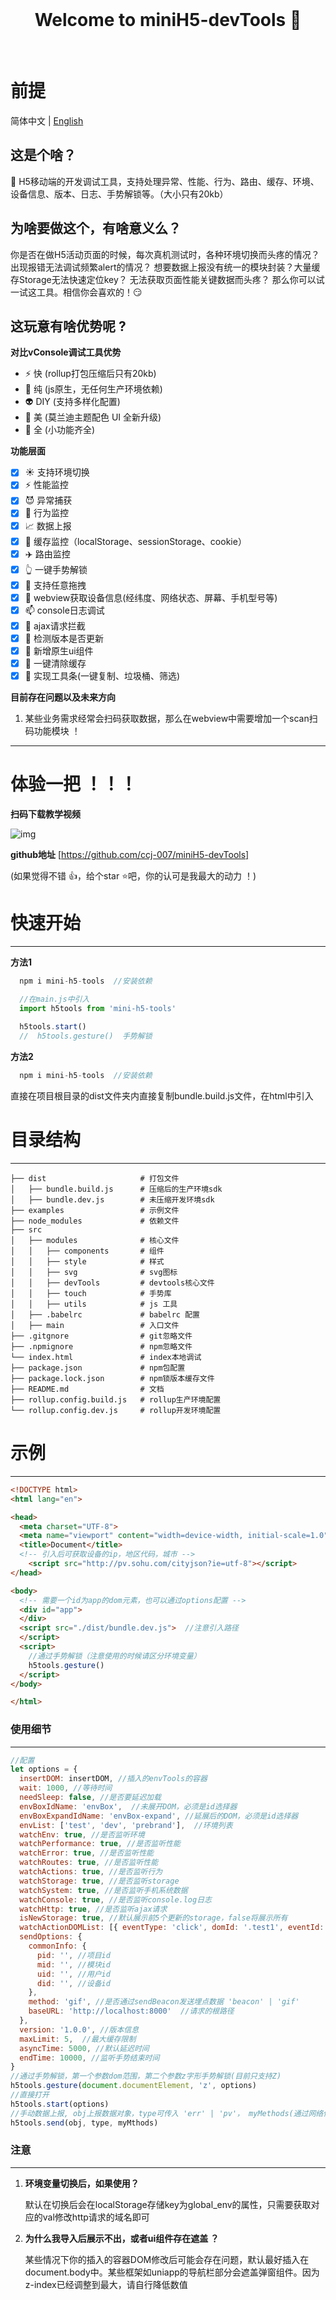 <br>

<h1 align="center">Welcome to miniH5-devTools 👋</h1>

<br>

# **前提**

简体中文 | [English](./zh.md)

## **这是个啥？**  

🔨 H5移动端的开发调试工具，支持处理异常、性能、行为、路由、缓存、环境、设备信息、版本、日志、手势解锁等。（大小只有20kb）

## **为啥要做这个，有啥意义么？**

你是否在做H5活动页面的时候，每次真机测试时，各种环境切换而头疼的情况？出现报错无法调试频繁alert的情况？ 想要数据上报没有统一的模块封装？大量缓存Storage无法快速定位key？ 无法获取页面性能关键数据而头疼？ 那么你可以试一试这工具。相信你会喜欢的！😏 

## **这玩意有啥优势呢 ?**  

 **对比vConsole调试工具优势**   

 - ⚡  快 (rollup打包压缩后只有20kb)  
 - 📄  纯 (js原生，无任何生产环境依赖)  
 - 👽  DIY (支持多样化配置)  
 - 💛  美 (莫兰迪主题配色 UI 全新升级)  
 - 🍉  全 (小功能齐全)  

 **功能层面**    

 - [x] ☀️  支持环境切换  
 - [x] ⚡  性能监控 
 - [x] 😈  异常捕获  
 - [x] 🍜  行为监控  
 - [x] 📈  数据上报  
 - [x] 📜  缓存监控（localStorage、sessionStorage、cookie）
 - [x] ✈️  路由监控  
 - [x] 👆  一键手势解锁  
 - [x] 🌊  支持任意拖拽  
 - [x] 📲  webview获取设备信息(经纬度、网络状态、屏幕、手机型号等)  
 - [x] 📫  console日志调试   
 - [x] 💌  ajax请求拦截    
 - [x] 💍  检测版本是否更新  
 - [x] 🍏  新增原生ui组件  
 - [x] 🛁  一键清除缓存 
 - [x] 🛁  实现工具条(一键复制、垃圾桶、筛选)

**目前存在问题以及未来方向**    
1. 某些业务需求经常会扫码获取数据，那么在webview中需要增加一个scan扫码功能模块 ！
---

# **体验一把 ！！！**

**扫码下载教学视频**  

![img](https://chen-1305792286.cos.ap-shanghai.myqcloud.com/%E4%B8%8B%E8%BD%BD.png)

**github地址**
[https://github.com/ccj-007/miniH5-devTools]

(如果觉得不错 👍，给个star ⭐吧，你的认可是我最大的动力 ！)

# **快速开始**

---
**方法1**

```js
  npm i mini-h5-tools  //安装依赖

  //在main.js中引入
  import h5tools from 'mini-h5-tools'
  
  h5tools.start() 
  //  h5tools.gesture()  手势解锁
```
**方法2**
```js
  npm i mini-h5-tools  //安装依赖
```

直接在项目根目录的dist文件夹内直接复制bundle.build.js文件，在html中引入


# **目录结构**

---

````
├── dist                     # 打包文件
│   ├── bundle.build.js      # 压缩后的生产环境sdk
│   ├── bundle.dev.js        # 未压缩开发环境sdk
├── examples                 # 示例文件 
├── node_modules             # 依赖文件 
├── src
│   ├── modules              # 核心文件 
│   │   ├── components       # 组件
│   │   ├── style            # 样式
│   │   ├── svg              # svg图标
│   │   ├── devTools         # devtools核心文件
│   │   ├── touch            # 手势库
│   │   ├── utils            # js 工具
│   ├── .babelrc             # babelrc 配置
│   ├── main                 # 入口文件
├── .gitgnore                # git忽略文件
├── .npmignore               # npm忽略文件
└── index.html               # index本地调试
├── package.json             # npm包配置
├── package.lock.json        # npm锁版本缓存文件
├── README.md                # 文档
├── rollup.config.build.js   # rollup生产环境配置
└── rollup.config.dev.js     # rollup开发环境配置
````

# **示例**

---

```html
<!DOCTYPE html>
<html lang="en">

<head>
  <meta charset="UTF-8">
  <meta name="viewport" content="width=device-width, initial-scale=1.0">
  <title>Document</title>
  <!-- 引入后可获取设备的ip，地区代码，城市 -->
    <script src="http://pv.sohu.com/cityjson?ie=utf-8"></script>  
</head>

<body>
  <!-- 需要一个id为app的dom元素，也可以通过options配置 -->
  <div id="app">  
  </div>
  <script src="./dist/bundle.dev.js">  //注意引入路径
  </script>
  <script>
    //通过手势解锁（注意使用的时候请区分环境变量）
    h5tools.gesture()
  </script>
</body>

</html>
```

### **使用细节**

---

```js
//配置
let options = {
  insertDOM: insertDOM, //插入的envTools的容器
  wait: 1000, //等待时间
  needSleep: false, //是否要延迟加载 
  envBoxIdName: 'envBox',  //未展开DOM，必须是id选择器
  envBoxExpandIdName: 'envBox-expand', //延展后的DOM，必须是id选择器
  envList: ['test', 'dev', 'prebrand'],  //环境列表
  watchEnv: true, //是否监听环境
  watchPerformance: true, //是否监听性能
  watchError: true, //是否监听性能
  watchRoutes: true, //是否监听性能
  watchActions: true, //是否监听行为
  watchStorage: true, //是否监听storage
  watchSystem: true, //是否监听手机系统数据
  watchConsole: true, //是否监听console.log日志
  watchHttp: true, //是否监听ajax请求
  isNewStorage: true, //默认展示前5个更新的storage，false将展示所有
  watchActionDOMList: [{ eventType: 'click', domId: '.test1', eventId: '001' }], //监听数组内的DOM
  sendOptions: {
    commonInfo: {
      pid: '', //项目id
      mid: '', //模块id
      uid: '', //用户id
      did: '', //设备id
    },
    method: 'gif', //是否通过sendBeacon发送埋点数据 'beacon' | 'gif' 
    baseURL: 'http://localhost:8000'  //请求的根路径
  },
  version: '1.0.0', //版本信息
  maxLimit: 5,  //最大缓存限制
  asyncTime: 5000, //默认延迟时间
  endTime: 10000, //监听手势结束时间
}
//通过手势解锁，第一个参数dom范围，第二个参数z字形手势解锁(目前只支持Z)
h5tools.gesture(document.documentElement, 'z', options)
//直接打开
h5tools.start(options)
//手动数据上报, obj上报数据对象，type可传入 'err' | 'pv'， myMethods(通过网络信标或gif方案上报数据) 可传入 'beacon' | 'gif' 
h5tools.send(obj, type, myMthods)
```


### **注意**

---
1. **环境变量切换后，如果使用？**

    默认在切换后会在localStorage存储key为global_env的属性，只需要获取对应的val修改http请求的域名即可

2. **为什么我导入后展示不出，或者ui组件存在遮盖 ？**
    
    某些情况下你的插入的容器DOM修改后可能会存在问题，默认最好插入在document.body中。某些框架如uniapp的导航栏部分会遮盖弹窗组件。因为z-index已经调整到最大，请自行降低数值 



